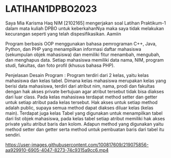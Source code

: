 # LATIHAN1DPBO2023
Saya Mia Karisma Haq NIM [2102165] mengerjakan soal Latihan Praktikum-1 dalam mata kuliah DPBO untuk keberkahanNya maka saya tidak melakukan kecurangan seperti yang telah dispesifikasikan. Aamiin 

Program berbasis OOP menggunakan bahasa pemrograman C++, Java, Python, dan PHP yang menampilkan informasi daftar mahasiswa (sekumpulan objek mahasiswa) dan memiliki fitur menambah, mengubah, dan menghapus data. Setiap mahasiswa memiliki data nama, NIM, program studi, fakultas, dan foto profil (khusus bahasa PHP).

Penjelasan Desain Program :
Program terdiri dari 2 kelas, yaitu kelas mahasiswa dan kelas tabel. Dimana kelas mahasiswa merupakan kelas yang berisi data mahasiswa, terdiri dari atribut nim, nama, prodi dan fakultas dengan hak akses private bertujuan agar atribut tersebut tidak bisa diakses dari luar class. Pada kelas mahasiswa terdapat method setter dan getter untuk setiap atribut pada kelas tersebut. Hak akses untuk setiap method adalah public, supaya semua method dapat diakses diluar kelas (kelas main).
Terdapat juga kelas Tabel yang digunakan untuk menampilkan tabel dari list objek mahasiswa, pada kelas tabel setiap atribut memiliki hak akses private yaitu atribut baris dan kolom. Adapun method yang digunakan yaitu method setter dan getter serta method untuk pembuatan baris dari tabel itu sendiri. 


https://user-images.githubusercontent.com/100817609/219075856-aa929910-6905-4047-8273-74c9315a9cc6.mp4


